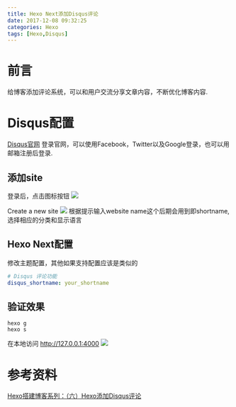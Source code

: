 ```yaml
---
title: Hexo Next添加Disqus评论
date: 2017-12-08 09:32:25
categories: Hexo
tags: [Hexo,Disqus]
---
```


# 前言
给博客添加评论系统，可以和用户交流分享文章内容，不断优化博客内容.

# Disqus配置
[Disqus官网](https://disqus.com/)
登录官网，可以使用Facebook，Twitter以及Google登录，也可以用邮箱注册后登录.

## 添加site
登录后，点击图标按钮
![](/Hexo-Next添加Disqus评论/01.png)

Create a new site
![](/Hexo-Next添加Disqus评论/02.png)
根据提示输入website name这个后期会用到即shortname,选择相应的分类和显示语言

## Hexo Next配置
修改主题配置，其他如果支持配置应该是类似的
``` yaml
# Disqus 评论功能
disqus_shortname: your_shortname
```

## 验证效果
``` bash中使用如下命令进行发布
hexo g
hexo s
```
在本地访问 http://127.0.0.1:4000
![](/Hexo-Next添加Disqus评论/03.png)

# 参考资料
[Hexo搭建博客系列：（六）Hexo添加Disqus评论](http://www.jianshu.com/p/d68de067ea74?open_source=weibo_search)

